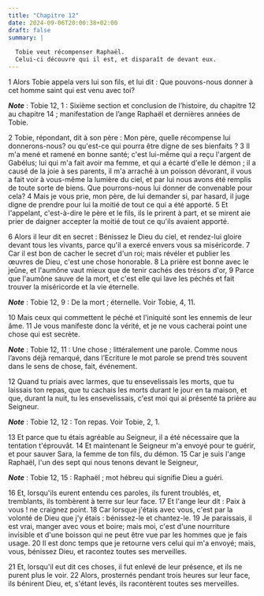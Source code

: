 ```yaml
---
title: "Chapitre 12"
date: 2024-09-06T20:00:38+02:00
draft: false
summary: |
  
  Tobie veut récompenser Raphaël.
  Celui-ci découvre qui il est, et disparaît de devant eux.
---
```



1 Alors Tobie appela vers lui son fils, et lui dit : Que pouvons-nous donner à cet homme saint qui est venu avec toi?

***Note*** :  Tobie 12, 1 : Sixième section et conclusion de l’histoire, du chapitre 12 au chapitre 14 ; manifestation de l’ange Raphaël et dernières années de Tobie.

2 Tobie, répondant, dit à son père : Mon père, quelle récompense lui donnerons-nous? ou qu'est-ce qui pourra être digne de ses bienfaits ? 3 Il m'a mené et ramené en bonne santé; c'est lui-même qui a reçu l'argent de Gabélus; lui qui m'a fait avoir ma femme, et qui a écarté d'elle le démon ; il a causé de la joie à ses parents, il m'a arraché à un poisson dévorant, il vous a fait voir à vous-même la lumière du ciel, et par lui nous avons été remplis de toute sorte de biens. Que pourrons-nous lui donner de convenable pour cela? 4 Mais je vous prie, mon père, de lui demander si, par hasard, il juge digne de prendre pour lui la moitié de tout ce qui a été apporté. 5 Et l'appelant, c'est-à-dire le père et le fils, ils le prirent à part, et se mirent aie prier de daigner accepter la moitié de tout ce qu'ils avaient apporté.


6 Alors il leur dit en secret : Bénissez le Dieu du ciel, et rendez-lui gloire devant tous les vivants, parce qu'il a exercé envers vous sa miséricorde. 7 Car il est bon de cacher le secret d'un roi; mais révéler et publier les œuvres de Dieu, c'est une chose honorable. 8 La prière est bonne avec le jeûne, et l'aumône vaut mieux que de tenir cachés des trésors d'or, 9 Parce que l'aumône sauve de la mort, et c'est elle qui lave les péchés et fait trouver la miséricorde et la vie éternelle.

***Note*** :  Tobie 12, 9 : De la mort ; éternelle. Voir Tobie, 4, 11.

10 Mais ceux qui commettent le péché et l'iniquité sont les ennemis de leur âme. 11 Je vous manifeste donc la vérité, et je ne vous cacherai point une chose qui est secrète.

***Note*** :  Tobie 12, 11 : Une chose ; littéralement une parole. Comme nous l’avons déjà remarqué, dans l’Ecriture le mot parole se prend très souvent dans le sens de chose, fait, événement.

12 Quand tu priais avec larmes, que tu ensevelissais les morts, que tu laissais ton repas, que tu cachais les morts durant le jour en ta maison, et que, durant la nuit, tu les ensevelissais, c'est moi qui ai présenté ta prière au Seigneur.

***Note*** :  Tobie 12, 12 : Ton repas. Voir Tobie, 2, 1.

13 Et parce que tu étais agréable au Seigneur, il a été nécessaire que la tentation t'éprouvât. 14 Et maintenant le Seigneur m'a envoyé pour te guérir, et pour sauver Sara, la femme de ton fils, du démon. 15 Car je suis l'ange Raphaël, l'un des sept qui nous tenons devant le Seigneur,

***Note*** :  Tobie 12, 15 : Raphaël ; mot hébreu qui signifie Dieu a guéri.


16 Et, lorsqu'ils eurent entendu ces paroles, ils furent troublés, et, tremblants, ils tombèrent à terre sur leur face. 17 Et l'ange leur dit : Paix à vous ! ne craignez point. 18 Car lorsque j'étais avec vous, c'est par la volonté de Dieu que j'y étais : bénissez-le et chantez-le. 19 Je paraissais, il est vrai, manger avec vous et boire; mais moi, c'est d'une nourriture invisible et d'une boisson qui ne peut être vue par les hommes que je fais usage. 20 Il est donc temps que je retourne vers celui qui m'a envoyé; mais, vous, bénissez Dieu, et racontez toutes ses merveilles.


21 Et, lorsqu'il eut dit ces choses, il fut enlevé de leur présence, et ils ne purent plus le voir. 22 Alors, prosternés pendant trois heures sur leur face, ils bénirent Dieu, et, s'étant levés, ils racontèrent toutes ses merveilles.

